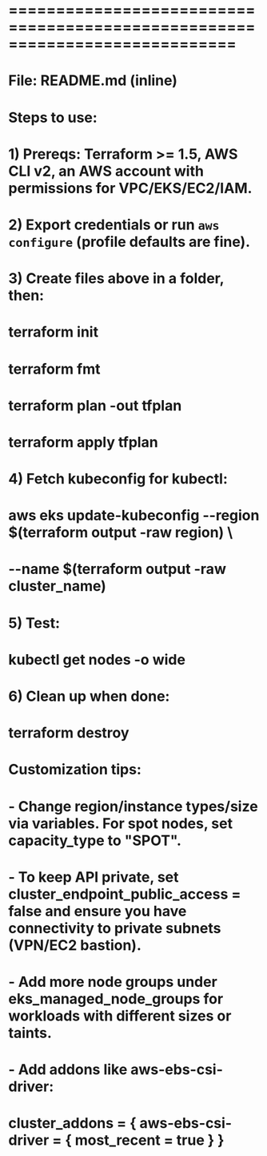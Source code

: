 # ============================================================================
# File: README.md (inline)
# Steps to use:
# 1) Prereqs: Terraform >= 1.5, AWS CLI v2, an AWS account with permissions for VPC/EKS/EC2/IAM.
# 2) Export credentials or run `aws configure` (profile defaults are fine).
# 3) Create files above in a folder, then:
#      terraform init
#      terraform fmt
#      terraform plan -out tfplan
#      terraform apply tfplan
# 4) Fetch kubeconfig for kubectl:
#      aws eks update-kubeconfig --region $(terraform output -raw region) \
#        --name $(terraform output -raw cluster_name)
# 5) Test:
#      kubectl get nodes -o wide
# 6) Clean up when done:
#      terraform destroy
#
# Customization tips:
# - Change region/instance types/size via variables. For spot nodes, set capacity_type to "SPOT".
# - To keep API private, set cluster_endpoint_public_access = false and ensure you have connectivity to private subnets (VPN/EC2 bastion).
# - Add more node groups under eks_managed_node_groups for workloads with different sizes or taints.
# - Add addons like aws-ebs-csi-driver:
#     cluster_addons = { aws-ebs-csi-driver = { most_recent = true } }
